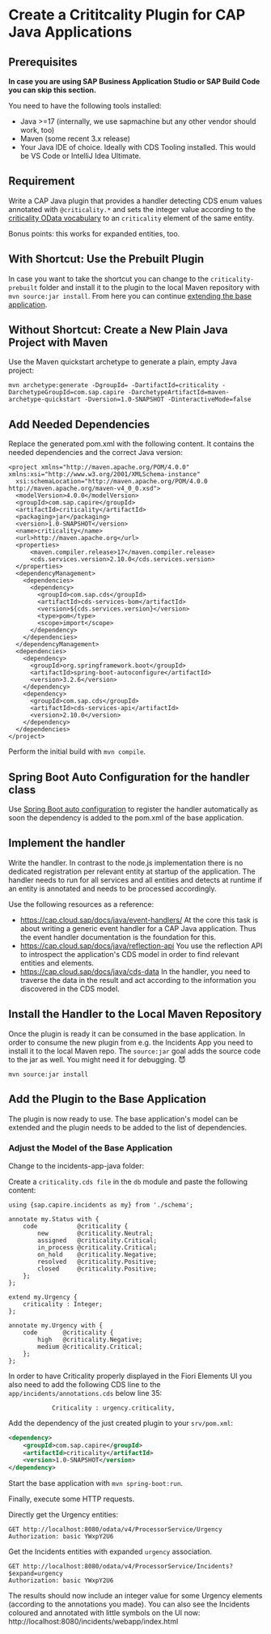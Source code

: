 # Create a Crititcality Plugin for CAP Java Applications

## Prerequisites

**In case you are using SAP Business Application Studio or SAP Build Code you can skip this section.**

You need to have the following tools installed:

* Java >=17 (internally, we use sapmachine but any other vendor should work, too)
* Maven (some recent 3.x release)
* Your Java IDE of choice. Ideally with CDS Tooling installed. This would be VS Code or IntelliJ Idea Ultimate.

## Requirement

Write a CAP Java plugin that provides a handler detecting CDS enum values annotated with `@criticality.*` and 
sets the integer value according to the [criticality OData vocabulary](https://sap.github.io/odata-vocabularies/vocabularies/UI.html#CriticalityType)
to an `criticality` element of the same entity.

Bonus points: this works for expanded entities, too.

## With Shortcut: Use the Prebuilt Plugin

In case you want to take the shortcut you can change to the `criticality-prebuilt` folder and install it to the plugin to the local Maven repository with `mvn source:jar install`. From here you can continue [extending the base application](#add-the-plugin-to-the-base-application).

## Without Shortcut: Create a New Plain Java Project with Maven

Use the Maven quickstart archetype to generate a plain, empty Java project:

```
mvn archetype:generate -DgroupId= -DartifactId=criticality -DarchetypeGroupId=com.sap.capire -DarchetypeArtifactId=maven-archetype-quickstart -Dversion=1.0-SNAPSHOT -DinteractiveMode=false
```


## Add Needed Dependencies

Replace the generated pom.xml with the following content. It contains the needed dependencies and the correct Java version:

```
<project xmlns="http://maven.apache.org/POM/4.0.0" xmlns:xsi="http://www.w3.org/2001/XMLSchema-instance"
  xsi:schemaLocation="http://maven.apache.org/POM/4.0.0 http://maven.apache.org/maven-v4_0_0.xsd">
  <modelVersion>4.0.0</modelVersion>
  <groupId>com.sap.capire</groupId>
  <artifactId>criticality</artifactId>
  <packaging>jar</packaging>
  <version>1.0-SNAPSHOT</version>
  <name>criticality</name>
  <url>http://maven.apache.org</url>
  <properties>
	  <maven.compiler.release>17</maven.compiler.release>
	  <cds.services.version>2.10.0</cds.services.version>
  </properties>
  <dependencyManagement>
    <dependencies>
      <dependency>
        <groupId>com.sap.cds</groupId>
        <artifactId>cds-services-bom</artifactId>
        <version>${cds.services.version}</version>
        <type>pom</type>
        <scope>import</scope>
      </dependency>
    </dependencies>
  </dependencyManagement>
  <dependencies>
    <dependency>
      <groupId>org.springframework.boot</groupId>
      <artifactId>spring-boot-autoconfigure</artifactId>
      <version>3.2.6</version>
    </dependency>
    <dependency>
      <groupId>com.sap.cds</groupId>
      <artifactId>cds-services-api</artifactId>
      <version>2.10.0</version>
    </dependency>
  </dependencies>
</project>
```

Perform the initial build with `mvn compile`.

## Spring Boot Auto Configuration for the handler class

Use [Spring Boot auto configuration](https://docs.spring.io/spring-boot/reference/using/auto-configuration.html) to register the handler automatically as soon the dependency is added to the pom.xml of the base application.

## Implement the handler

Write the handler. In contrast to the node.js implementation there is no dedicated registration per relevant entity at startup of the application. The handler needs to run for all services and all entities and detects at runtime if an entity is annotated and needs to be processed accordingly.

Use the following resources as a reference:

* https://cap.cloud.sap/docs/java/event-handlers/ At the core this task is about writing a generic event handler for a CAP Java application. Thus the event handler documentation is the foundation for this. 
* https://cap.cloud.sap/docs/java/reflection-api You use the reflection API to introspect the application's CDS model in order to find relevant entities and elements.
* https://cap.cloud.sap/docs/java/cds-data In the handler, you need to traverse the data in the result and act according to the information you discovered in the CDS model.

## Install the Handler to the Local Maven Repository

Once the plugin is ready it can be consumed in the base application. In order to consume the new plugin from e.g. the Incidents App you need to install it to the local Maven repo. The `source:jar` goal adds the source code to the jar as well. You might need it for debugging. 😈

```
mvn source:jar install
```

## Add the Plugin to the Base Application 

The plugin is now ready to use. The base application's model can be extended and the plugin needs to be added to the list of dependencies.

### Adjust the Model of the Base Application

Change to the incidents-app-java folder:

Create a `criticality.cds file` in the `db` module and paste the following content: 

```cds
using {sap.capire.incidents as my} from './schema';

annotate my.Status with {
    code           @criticality {
        new        @criticality.Neutral;
        assigned   @criticality.Critical;
        in_process @criticality.Critical;
        on_hold    @criticality.Negative;
        resolved   @criticality.Positive;
        closed     @criticality.Positive;
    };
};

extend my.Urgency {
    criticality : Integer;
};

annotate my.Urgency with {
    code       @criticality {
        high   @criticality.Negative;
        medium @criticality.Critical;
    };
};
```

In order to have Criticality properly displayed in the Fiori Elements UI you also need to add the following CDS line to the `app/incidents/annotations.cds` below line 35:

```
            Criticality : urgency.criticality,
```

Add the dependency of the just created plugin to your `srv/pom.xml`:

```xml
<dependency>
    <groupId>com.sap.capire</groupId>
    <artifactId>criticality</artifactId>
    <version>1.0-SNAPSHOT</version>
</dependency>
```

Start the base application with `mvn spring-boot:run`.

Finally, execute some HTTP requests.

Directly get the Urgency entities:
```http
GET http://localhost:8080/odata/v4/ProcessorService/Urgency
Authorization: basic YWxpY2U6
```

Get the Incidents entities with expanded `urgency` association.
```http
GET http://localhost:8080/odata/v4/ProcessorService/Incidents?$expand=urgency
Authorization: basic YWxpY2U6
```

The results should now include an integer value for some Urgency elements (according to the annotations you made). You can also see the Incidents coloured and annotated with little symbols on the UI now: http://localhost:8080/incidents/webapp/index.html